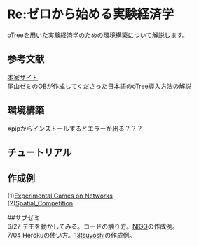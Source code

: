 # Re:ゼロから始める実験経済学  
oTreeを用いた実験経済学のための環境構築について解説します。  
## 参考文献  
[本家サイト](http://otree.readthedocs.io/en/latest/)  
[尾山ゼミのOBが作成してくださった日本語のoTree導入方法の解説](https://github.com/ogaway/ExEcon/wiki)  

## 環境構築  
※pipからインストールするとエラーが出る？？？  

## チュートリアル  


## 作成例  
(1)[Experimental Games on Networks](https://github.com/NlGG/BehavioralEcon/tree/master/Experimental%20Games%20on%20Networks)  
(2)[Spatial_Competition](https://github.com/NlGG/BehavioralEcon/tree/master/Spatial%20Competition)  

##サブゼミ  
6/27 デモを動かしてみる。コードの触り方。[NlGG](https://github.com/NlGG)の作成例。    
7/04 Herokuの使い方。[13tsuyoshi](https://github.com/13tsuyoshi)の作成例。  




